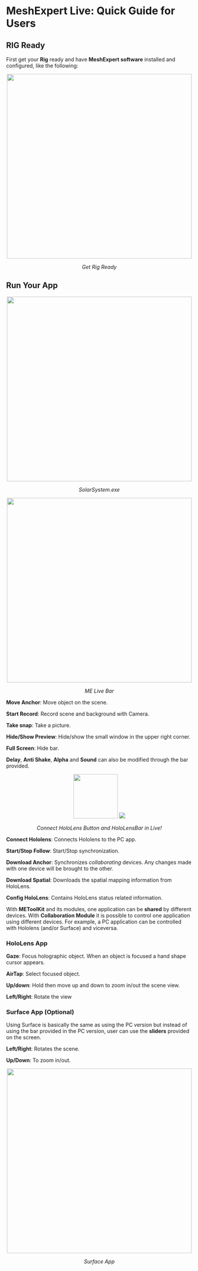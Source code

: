 # MeshExpert Live: Quick Guide for Users

## RIG Ready

First get your **Rig** ready and have **MeshExpert software** installed and configured, like the following:

<p align="center">
<img src="https://user-images.githubusercontent.com/7636848/26872303-9d9425d0-4ba8-11e7-8e90-80e7389a41e2.png" width="500">
<p align="center"><em>Get Rig Ready</em></p>
</p>

## Run Your App

<p align="center">
<img src="https://user-images.githubusercontent.com/26377727/31922652-dd777f68-b8a8-11e7-8e04-6d76e3eb1625.png" width="500">
<p align="center"><em>SolarSystem.exe</em></p>
</p>

<p align="center">
<img src="https://user-images.githubusercontent.com/26377727/31922726-406bd15a-b8a9-11e7-9b41-652447e8da88.png" width="500">
<p align="center"><em>ME Live Bar</em></p>
</p>

**Move Anchor**: Move object on the scene.

**Start Record**: Record scene and background with Camera. 

**Take snap**: Take a picture.

**Hide/Show Preview**: Hide/show the small window in the upper right corner. 

**Full Screen**: Hide bar. 

**Delay**, **Anti Shake**, **Alpha** and **Sound** can also be modified through the bar provided.

<p align="center">
<img src="https://user-images.githubusercontent.com/26377727/31922725-403500ee-b8a9-11e7-8aaf-996c676f1e20.png" height="120" />
<img src="https://user-images.githubusercontent.com/26377727/31930357-07da7fac-b8d2-11e7-9ae5-2539eeebb4cd.png">
<p align="center"><em>Connect HoloLens Button and  HoloLensBar in Live!</em></p>
</p>

**Connect Hololens**: Connects Hololens to the PC app.

**Start/Stop Follow**: Start/Stop synchronization.

**Download Anchor**: Synchronizes *collaborating* devices. Any changes made with one device will be brought to the other. 

**Download Spatial**: Downloads the spatial mapping information from HoloLens.

**Config HoloLens**: Contains HoloLens status related information.

With **METoolKit** and its modules, one application can be **shared** by different devices. With **Collaboration Module** it is possible to control one application using different devices. For example, a PC application can be controlled with Hololens (and/or Surface) and viceversa.

### HoloLens App

**Gaze**: Focus holographic object. When an object is focused a hand shape cursor appears.

**AirTap**: Select focused object.

**Up/down**: Hold then move up and down to zoom in/out the scene view.

**Left/Right**: Rotate the view

### Surface App (Optional)
Using Surface is basically the same as using the PC version but instead of using the bar provided in the PC version, user can use the **sliders** provided on the screen.

**Left/Right**: Rotates the scene.

**Up/Down**: To zoom in/out. 

<p align="center">
<img src="https://user-images.githubusercontent.com/26377727/31924683-c562c52e-b8b5-11e7-8060-195a3445d7d3.png" width="500">
<p align="center"><em>Surface App</em></p>
</p>
